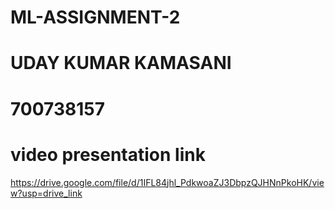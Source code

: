 # ML-ASSIGNMENT-2
# UDAY KUMAR KAMASANI
# 700738157
# video presentation link
https://drive.google.com/file/d/1IFL84jhl_PdkwoaZJ3DbpzQJHNnPkoHK/view?usp=drive_link

